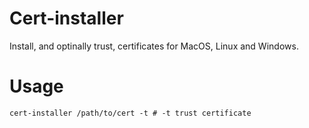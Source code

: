 # Cert-installer

Install, and optinally trust, certificates for MacOS, Linux and Windows.

# Usage

    cert-installer /path/to/cert -t # -t trust certificate
